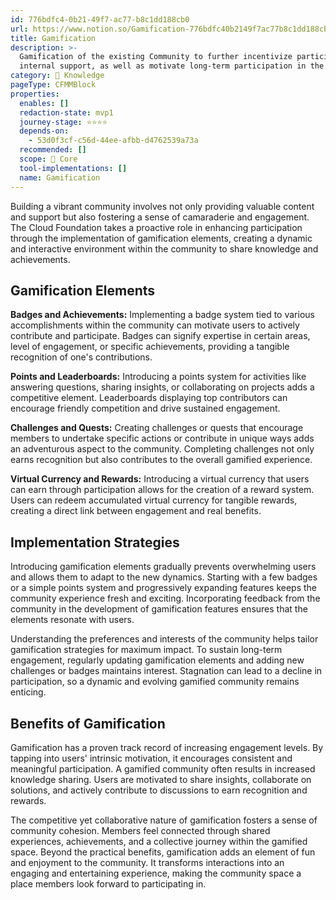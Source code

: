 ```yaml
---
id: 776bdfc4-0b21-49f7-ac77-b8c1dd188cb0
url: https://www.notion.so/Gamification-776bdfc40b2149f7ac77b8c1dd188cb0
title: Gamification
description: >-
  Gamification of the existing Community to further incentivize participation,
  internal support, as well as motivate long-term participation in the space.
category: 🧠 Knowledge
pageType: CFMMBlock
properties:
  enables: []
  redaction-state: mvp1
  journey-stage: ⭐️⭐️⭐️⭐️
  depends-on:
    - 53d0f3cf-c56d-44ee-afbb-d4762539a73a
  recommended: []
  scope: 🏢 Core
  tool-implementations: []
  name: Gamification
---
```


Building a vibrant community involves not only providing valuable content and support but also fostering a sense of camaraderie and engagement. The Cloud Foundation takes a proactive role in enhancing participation through the implementation of gamification elements, creating a dynamic and interactive environment within the community to share knowledge and achievements.

## **Gamification Elements**

**Badges and Achievements:**
Implementing a badge system tied to various accomplishments within the community can motivate users to actively contribute and participate. Badges can signify expertise in certain areas, level of engagement, or specific achievements, providing a tangible recognition of one's contributions.

**Points and Leaderboards:**
Introducing a points system for activities like answering questions, sharing insights, or collaborating on projects adds a competitive element. Leaderboards displaying top contributors can encourage friendly competition and drive sustained engagement.

**Challenges and Quests:**
Creating challenges or quests that encourage members to undertake specific actions or contribute in unique ways adds an adventurous aspect to the community. Completing challenges not only earns recognition but also contributes to the overall gamified experience.

**Virtual Currency and Rewards:**
Introducing a virtual currency that users can earn through participation allows for the creation of a reward system. Users can redeem accumulated virtual currency for tangible rewards, creating a direct link between engagement and real benefits.

## **Implementation Strategies**

Introducing gamification elements gradually prevents overwhelming users and allows them to adapt to the new dynamics. Starting with a few badges or a simple points system and progressively expanding features keeps the community experience fresh and exciting. Incorporating feedback from the community in the development of gamification features ensures that the elements resonate with users. 

Understanding the preferences and interests of the community helps tailor gamification strategies for maximum impact. To sustain long-term engagement, regularly updating gamification elements and adding new challenges or badges maintains interest. Stagnation can lead to a decline in participation, so a dynamic and evolving gamified community remains enticing.

## **Benefits of Gamification**

Gamification has a proven track record of increasing engagement levels. By tapping into users' intrinsic motivation, it encourages consistent and meaningful participation. A gamified community often results in increased knowledge sharing. Users are motivated to share insights, collaborate on solutions, and actively contribute to discussions to earn recognition and rewards.

The competitive yet collaborative nature of gamification fosters a sense of community cohesion. Members feel connected through shared experiences, achievements, and a collective journey within the gamified space. Beyond the practical benefits, gamification adds an element of fun and enjoyment to the community. It transforms interactions into an engaging and entertaining experience, making the community space a place members look forward to participating in.

